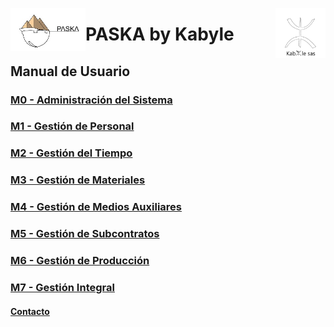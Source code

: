 <!---![LogoKabyle-Sinfondo-palabraKabYle](https://github.com/kabyleuy/kabyle2/blob/main/resources/LogoKabyle-Sinfondo-palabraKabYle.png?raw=true)--->
<!---![PalabraKabyle](resources/LogoKabyle-Sinfondo-palabraKabYle.png)--->

<img
  width="80"
  src="resources/LogoKabyle-Sinfondo-palabraKabYle.png"
  alt="Alt text"
  title="Optional title"
  style="display: inline-block; margin: 0 auto; max-width: 300px"
  align=right>


<img
  width="120"
  src="resources/Logo1-paska-CHCH.jpg"
  alt="Alt text"
  title="Optional title"
  style="display: inline-block; margin: 0 auto; max-width: 300px"
  align=left>
  
<!---![Logo1-paska-CHCH](https://user-images.githubusercontent.com/111294790/187100277-dbd68fe2-9f6e-4175-b8bc-5bff73e4aed4.jpg)--->
# PASKA by Kabyle
## Manual de Usuario 
### [M0 - Administración del Sistema](./0-AdministracionDelSistema_caratula.md)
### [M1 - Gestión de Personal](./1-GestionDePersonal_caratula.md)
### [M2 - Gestión del Tiempo](./2-GestionDelTiempo_caratula.md)
### [M3 - Gestión de Materiales](./3-GestionDelTiempo_caratula.md)
### [M4 - Gestión de Medios Auxiliares](./4-GestionDeMediosAuxiliares_caratula.md)
### [M5 - Gestión de Subcontratos](./5-GestionDeSubcontratos_caratula.md)
### [M6 - Gestión de Producción](./6-GestionDeProduccion_caratula.md)
### [M7 - Gestión Integral](./7-GestionIntegral_caratula.md)

#### [Contacto](./Contacto.md)
 
